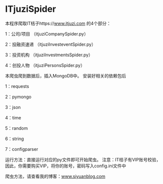 # ITjuziSpider

本程序爬取IT桔子https://www.itjuzi.com 的4个部分：


1：公司/项目 （itjuziCompanySpider.py）

2：投融资速递 （itjuziInvesteventSpider.py）

3：投资机构 （itjuziInvestmentsSpider.py）

4：创投人物 （itjuziPersonsSpider.py）


本爬虫爬到数据后，插入MongoDB中。
安装好相关的依赖包后

 1：requests
 
 2：pymongo
 
 3：json
 
 4：time
 
 5：random
 
 6：string
 
 7：configparser

运行方法：直接运行对应的py文件即可开始爬虫。
注意：IT桔子有VIP账号校验，因此，你需要购买VIP，将你的账号，密码写入config.ini文件中

爬虫方法，请查看我的博客：www.siyuanblog.com
